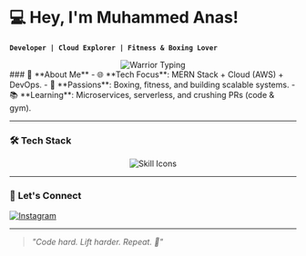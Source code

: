 # 💻 Hey, I'm Muhammed Anas!  
**`Developer | Cloud Explorer | Fitness & Boxing Lover`**  

<div align="center">
  <img src="https://readme-typing-svg.herokuapp.com?font=Orbitron&weight=900&size=30&duration=5000&pause=1000&color=FF00FF&width=500&lines=ONE+DAY+🤺+or+DAY+ONE+⚔️;NO+RETREAT+🛡️+NO+SURRENDER+☠️&center=true&repeat=true" alt="Warrior Typing">
</div>
### 🚀 **About Me**  
- 🌐 **Tech Focus**: MERN Stack + Cloud (AWS) + DevOps.  
- 🥊 **Passions**: Boxing, fitness, and building scalable systems.  
- 📚 **Learning**: Microservices, serverless, and crushing PRs (code & gym).  

---

### 🛠️ **Tech Stack**  
<div align="center">
  <img src="https://go-skill-icons.vercel.app/api/icons?i=python,js,ts,html,css,tailwind,react,vite,nodejs,express,mongodb,aws,docker,git,github,vscode,postman,npm&theme=light" alt="Skill Icons">
</div>

---

### 📸 **Let's Connect**  
[![Instagram](https://img.shields.io/badge/Instagram-E4405F?style=for-the-badge&logo=instagram&logoColor=white)](https://instagram.com/anazz.7)  

---

> _"Code hard. Lift harder. Repeat. 🔁"_  
